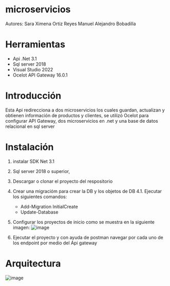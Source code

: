 # microservicios
Autores: Sara Ximena Ortiz Reyes
         Manuel Alejandro Bobadilla
         
# Herramientas

- Api .Net 3.1
- Sql server 2018
- Visual Studio 2022
- Ocelot API Gateway 16.0.1


# Introducción
Esta Api redirecciona a dos microservicios los cuales guardan, actualizan y obtienen información de productos y clientes, se utilizó Ocelot para configurar API Gateway, dos microservicios en .net y una base de datos relacional en sql server

# Instalación 

1. instalar SDK Net 3.1
2. Sql server 2018 o superior,
3. Descargar o clonar el proyecto del respositorio
4. Crear una migracióm para crear la DB y los objetos de DB
  4.1. Ejecutar los siguientes comandos:
    - Add-Migration InitialCreate
    - Update-Database
5. Configurar los proyectos de inicio como se muestra en la siguiente imagen:
![image](https://user-images.githubusercontent.com/7612153/170155606-034ed4c5-f5cf-4c00-9eb2-f8ffa486e6c0.png)

6. Ejecutar el proyecto y con ayuda de postman navegar por cada uno de los endpoint por medio del Api gateway

# Arquitectura

![image](https://user-images.githubusercontent.com/7612153/170156561-4c5e7d3f-34fc-45a8-ba87-941c24160824.png)



